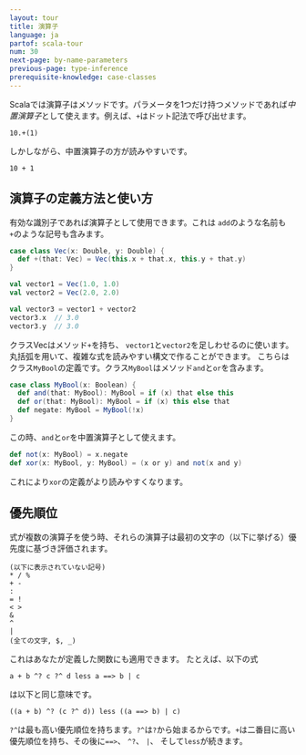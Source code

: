 ```yaml
---
layout: tour
title: 演算子
language: ja
partof: scala-tour
num: 30
next-page: by-name-parameters
previous-page: type-inference
prerequisite-knowledge: case-classes
---
```

Scalaでは演算子はメソッドです。パラメータを1つだけ持つメソッドであれば*中置演算子*として使えます。例えば、`+`はドット記法で呼び出せます。

```
10.+(1)
```

しかしながら、中置演算子の方が読みやすいです。

```
10 + 1
```

## 演算子の定義方法と使い方

有効な識別子であれば演算子として使用できます。これは `add`のような名前も`+`のような記号も含みます。
```scala mdoc
case class Vec(x: Double, y: Double) {
  def +(that: Vec) = Vec(this.x + that.x, this.y + that.y)
}

val vector1 = Vec(1.0, 1.0)
val vector2 = Vec(2.0, 2.0)

val vector3 = vector1 + vector2
vector3.x  // 3.0
vector3.y  // 3.0
```
クラスVecはメソッド`+`を持ち、 `vector1`と`vector2`を足しわせるのに使います。丸括弧を用いて、複雑な式を読みやすい構文で作ることができます。
こちらはクラス`MyBool`の定義です。クラス`MyBool`はメソッド`and`と`or`を含みます。

```scala mdoc
case class MyBool(x: Boolean) {
  def and(that: MyBool): MyBool = if (x) that else this
  def or(that: MyBool): MyBool = if (x) this else that
  def negate: MyBool = MyBool(!x)
}
```

この時、`and`と`or`を中置演算子として使えます。

```scala mdoc
def not(x: MyBool) = x.negate
def xor(x: MyBool, y: MyBool) = (x or y) and not(x and y)
```

これにより`xor`の定義がより読みやすくなります。

## 優先順位

式が複数の演算子を使う時、それらの演算子は最初の文字の（以下に挙げる）優先度に基づき評価されます。
```
(以下に表示されていない記号)
* / %
+ -
:
= !
< >
&
^
|
(全ての文字, $, _)
```
これはあなたが定義した関数にも適用できます。
たとえば、以下の式
```
a + b ^? c ?^ d less a ==> b | c
```
は以下と同じ意味です。
```
((a + b) ^? (c ?^ d)) less ((a ==> b) | c)
```
`?^`は最も高い優先順位を持ちます。`?^`は`?`から始まるからです。`+`は二番目に高い優先順位を持ち、その後に`==>`、 `^?`、 `|`、 そして`less`が続きます。
